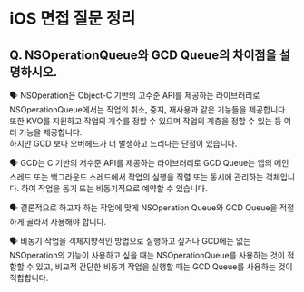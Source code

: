 # iOS 면접 질문 정리

## Q. NSOperationQueue와 GCD Queue의 차이점을 설명하시오.

🗣️ NSOperation은 Object-C 기반의 고수준 API를 제공하는 라이브러리로 NSOperationQueue에서는 작업의 취소, 중지, 재사용과 같은 기능들을 제공합니다.
또한 KVO를 지원하고 작업의 개수를 정할 수 있으며 작업의 계층을 정할 수 있는 등 여러 기능을 제공합니다. <br>
하지만 GCD 보다 오버헤드가 더 발생하고 느리다는 단점이 있습니다.

🗣️ GCD는 C 기반의 저수준 API를 제공하는 라이브러리로 GCD Queue는 앱의 메인 스레드 또는 백그라운드 스레드에서 작업의 실행을 직렬 또는 동시에 관리하는 객체입니다.
하여 작업을 동기 또는 비동기적으로 예약할 수 있습니다.

🗣️ 결론적으로 하고자 하는 작업에 맞게 NSOperation Queue와 GCD Queue을 적절하게 골라서 사용해야 합니다.

🗣️ 비동기 작업을 객체지향적인 방법으로 실행하고 싶거나 GCD에는 없는 NSOperation의 기능이 사용하고 싶을 때는 NSOperationQueue를 사용하는 것이 적합할 수 있고,
비교적 간단한 비동기 작업을 실행할 때는 GCD Queue를 사용하는 것이 적합합니다.
